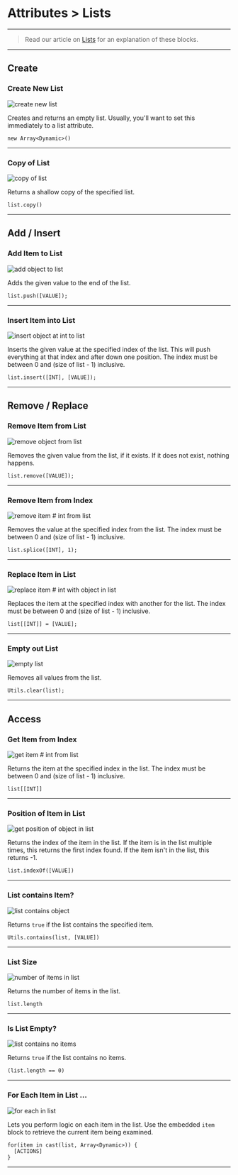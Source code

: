 # Attributes > Lists

***

> Read our article on [Lists](https://www.stencyl.com/help/view/lists/) for an explanation of these blocks.

***

## Create

### <a name="create-list"></a> Create New List

![create new list](https://static.stencyl.com/pedia2/block-images/attributes/lists/create-list.png)

Creates and returns an empty list. Usually, you'll want to set this immediately to a list attribute.

```
new Array<Dynamic>()
```

***

### <a name="copy-list"></a> Copy of List

![copy of list](https://static.stencyl.com/pedia2/block-images/attributes/lists/copy-list.png)

Returns a shallow copy of the specified list.

```
list.copy()
```

***

## Add / Insert

### <a name="add-list"></a> Add Item to List

![add object to list](https://static.stencyl.com/pedia2/block-images/attributes/lists/add-list.png)

Adds the given value to the end of the list.

```
list.push([VALUE]);
```

***

### <a name="insert-list"></a> Insert Item into List

![insert object at int to list](https://static.stencyl.com/pedia2/block-images/attributes/lists/insert-list.png)

Inserts the given value at the specified index of the list. This will push everything at that index and after down one position. The index must be between 0 and (size of list - 1) inclusive.

```
list.insert([INT], [VALUE]);
```

***

## Remove / Replace

### <a name="remove-item"></a> Remove Item from List

![remove object from list](https://static.stencyl.com/pedia2/block-images/attributes/lists/remove-item.png)

Removes the given value from the list, if it exists. If it does not exist, nothing happens.

```
list.remove([VALUE]);
```

***

### <a name="remove-index"></a> Remove Item from Index

![remove item # int from list](https://static.stencyl.com/pedia2/block-images/attributes/lists/remove-index.png)

Removes the value at the specified index from the list. The index must be between 0 and (size of list - 1) inclusive.

```
list.splice([INT], 1);
```

***

### <a name="replace-list"></a> Replace Item in List

![replace item # int with object in list](https://static.stencyl.com/pedia2/block-images/attributes/lists/replace-list.png)

Replaces the item at the specified index with another for the list. The index must be between 0 and (size of list - 1) inclusive.

```
list[[INT]] = [VALUE];
```

***

### <a name="clear-list"></a> Empty out List

![empty list](https://static.stencyl.com/pedia2/block-images/attributes/lists/clear-list.png)

Removes all values from the list.

```
Utils.clear(list);
```

***

## Access

### <a name="get-item"></a> Get Item from Index

![get item # int from list](https://static.stencyl.com/pedia2/block-images/attributes/lists/get-item.png)

Returns the item at the specified index in the list. The index must be between 0 and (size of list - 1) inclusive.

```
list[[INT]]
```

***

### <a name="position-of-item"></a> Position of Item in List

![get position of object in list](https://static.stencyl.com/pedia2/block-images/attributes/lists/position-of-item.png)

Returns the index of the item in the list. If the item is in the list multiple times, this returns the first index found. If the item isn't in the list, this returns -1.

```
list.indexOf([VALUE])
```

***

### <a name="contains-item"></a> List contains Item?

![list contains object](https://static.stencyl.com/pedia2/block-images/attributes/lists/contains-item.png)

Returns `true` if the list contains the specified item.

```
Utils.contains(list, [VALUE])
```

***

### <a name="length-list"></a> List Size

![number of items in list](https://static.stencyl.com/pedia2/block-images/attributes/lists/length-list.png)

Returns the number of items in the list.

```
list.length
```

***

### <a name="is-empty"></a> Is List Empty?

![list contains no items](https://static.stencyl.com/pedia2/block-images/attributes/lists/is-empty.png)

Returns `true` if the list contains no items.

```
(list.length == 0)
```

***

### <a name="for-each"></a> For Each Item in List ...

![for each in list](https://static.stencyl.com/pedia2/block-images/attributes/lists/for-each.png)

Lets you perform logic on each item in the list. Use the embedded `item` block to retrieve the current item being examined.

```
for(item in cast(list, Array<Dynamic>)) {
  [ACTIONS]
}
```

***
